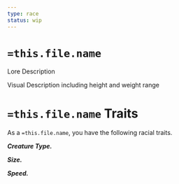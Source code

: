 ```yaml
---
type: race
status: wip
---
```

# `=this.file.name`

Lore Description

Visual Description including height and weight range

# `=this.file.name` Traits

As a `=this.file.name`, you have the following racial traits.

_**Creature Type.**_ 

_**Size.**_ 

_**Speed.**_ 
